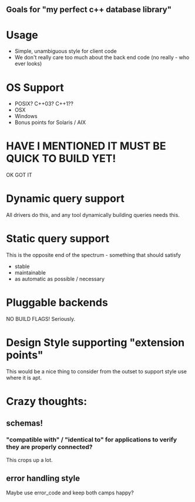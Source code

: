 Goals for "my perfect c++ database library"
----

Usage
===

* Simple, unambiguous style for  client code
* We don't really care too much about the back end code (no really - who ever looks)

OS Support
===

* POSIX? C++03? C++1\??
* OSX
* Windows
* Bonus points for Solaris / AIX


HAVE I MENTIONED IT MUST BE QUICK TO BUILD YET!
===

OK GOT IT

Dynamic query support
===

All drivers do this, and any tool dynamically building queries needs this.

Static query support
==
This is the opposite end of the spectrum - something that should satisfy 
 * stable
 * maintainable
 * as automatic as possible / necessary


Pluggable backends
===
 NO BUILD FLAGS!
 Seriously.

Design Style supporting "extension points"
===

This would be a nice thing to consider from the outset to support <algorithm> style use where it is apt.

# Crazy thoughts:

## schemas!
### "compatible with" / "identical to" for applications to verify they are properly connected?
This crops up a lot.

## error handling style

Maybe use error_code and keep both camps happy? 


